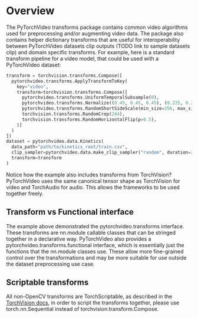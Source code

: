 # Overview

The PyTorchVideo transforms package contains common video algorithms used for preprocessing and/or augmenting video data. The package also contains helper dictionary transforms that are useful for interoperability between PyTorchVideo datasets clip outputs (TODO link to sample datasets clip) and domain specific transforms. For example, here is a standard transform pipeline for a video model, that could be used with a PyTorchVideo dataset:

```python
transform = torchvision.transforms.Compose([
  pytorchvideo.transforms.ApplyTransformToKey(
    key="video",
    transform=torchvision.transforms.Compose([
      pytorchvideo.transforms.UniformTemporalSubsample(8),
      pytorchvideo.transforms.Normalize((0.45, 0.45, 0.45), (0.225, 0.225, 0.225)),
      pytorchvideo.transforms.RandomShortSideScale(min_size=256, max_size=320),
      torchvision.transforms.RandomCrop(244),
      torchvision.transforms.RandomHorizontalFlip(p=0.5),
    )]
  )
])
dataset = pytorchvideo.data.Kinetics(
  data_path="path/to/kinetics_root/train.csv",
  clip_sampler=pytorchvideo.data.make_clip_sampler("random", duration=2),
  transform=transform
)
```

Notice how the example also includes transforms from TorchVision? PyTorchVideo uses the same canonical tensor shape as TorchVision for video and TorchAudio for audio. This allows the frameworks to be used together freely.

## Transform vs Functional interface

The example above demonstrated the pytorchvideo.transforms interface. These transforms are nn.module callable classes that can be stringed together in a declarative way. PyTorchVideo also provides a pytorchvideo.transforms.functional interface, which is essentially just the functions that the nn.module classes use. These allow more fine-grained control over the transformations and may be more suitable for use outside the dataset preprocessing use case.

## Scriptable transforms

All non-OpenCV transforms are TorchScriptable, as described in the [TorchVision docs](https://pytorch.org/vision/stable/transforms.html#scriptable-transforms), in order to script the transforms together, please use torch.nn.Sequential instead of torchvision.transform.Compose.
